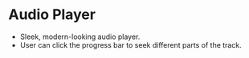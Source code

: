# Audio Player
* Sleek, modern-looking audio player.
* User can click the progress bar to seek different parts of the track.
